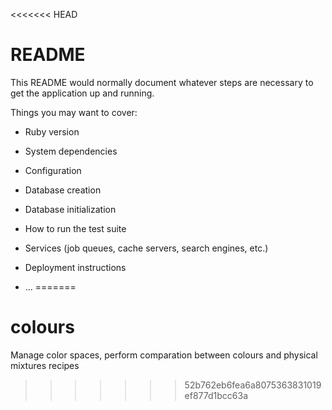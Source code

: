 <<<<<<< HEAD
# README

This README would normally document whatever steps are necessary to get the
application up and running.

Things you may want to cover:

* Ruby version

* System dependencies

* Configuration

* Database creation

* Database initialization

* How to run the test suite

* Services (job queues, cache servers, search engines, etc.)

* Deployment instructions

* ...
=======
# colours
Manage color spaces, perform comparation between colours and physical mixtures recipes
>>>>>>> 52b762eb6fea6a8075363831019ef877d1bcc63a
